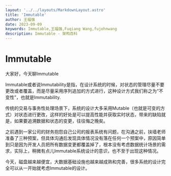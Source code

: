 ```yaml
---
layout: '../../layouts/MarkdownLayout.astro'
title: 'Immutable'
author: 王福强
date: 2023-09-09
keywords: Immutable,王福强,Fuqiang Wang,fujohnwang
description: Immutable - 架构百科
---
```


# Immutable

大家好，今天聊Immutable

Immutable或者说Immutability是指，在设计系统的时候，对状态的管理尽量不要更改或者覆盖，而是尽量采用序列追加的方式进行，这种设计方式我们称之为“不变性”，也就是Immutability.

传统的交易与事务性处理场景下，系统的设计大多采用Mutable（也就是可变的方式）对状态进行更改，这样的好处是可以提高性能并获取实时状态，带来的缺陷就是，如果要追溯数据和状态的变更，往往悔之晚矣。

之前遇到一家公司的财务抱怨自己公司的报表系统有问题，在沟通之前，扶墙老师准备了三种预案，但具体沟通后发现具体情况没有落在任何一个预案中，原因简单到只是因为开发人员把所有数据变更都覆盖掉了，根本没有考虑数据统计场景的需求，实际上，稍微有点儿Immutable系统设计的意识，也不至于出现这种情况。

今天，磁盘越来越便宜，大数据基础设施也越来越成熟和完善，很多系统的设计完全可以从一开始就考虑Immutable的设计。


